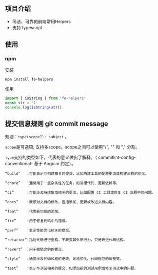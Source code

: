 ## 项目介绍
- 简洁、可靠的前端常用Helpers
- 支持Typescript

## 使用
### npm
安装
```bash
npm install fe-helpers
```
使用
```js
import { isString } from 'fe-helpers'
const str = '1'
console.log(isString(str))
```
  
##  提交信息规则 git commit message
规则：`type(scope?): subject` 。

`scope`是可选项; 支持多scope，scope之间可以使用"/", "\" 和 "," 分割。

`type`支持的类型如下，代表的意义做出了解释。（ commitlint-config-conventional- 基于 Angular 约定）。

```text
“build”   :可能表示与构建相关的提交，比如构建工具的配置更改或构建流程的优化。

“chore”   :通常用于一些杂务性的任务，如清理代码、更新依赖等。

“ci”      :可能涉及持续集成相关的更改，比如配置 CI 工具或修复 CI 流程中的问题。

“docs”    :表示对文档的修改，包括添加、更新或改进文档内容。

“feat”    :代表新功能的添加。

“fix”     :用于修复代码中的错误。

“perf”    :表示性能优化相关的提交。

“refactor”:指对代码进行重构，不改变其外部行为，只是改进代码结构。

“revert”  :用于撤销之前的提交。

“style”   :通常涉及代码风格的更改，如格式化、代码规范的调整等。

“test”    :表示与测试相关的提交，如添加新的测试用例或修复测试中的问题。
```
